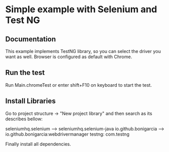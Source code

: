 # Simple example with Selenium and Test NG

## Documentation

This example implements TestNG library, so you can select 
the driver you want as well. Browser is configured as default
with Chrome.

## Run the test

Run Main.chromeTest or enter shift+F10 on keyboard to start the test.

## Install Libraries

Go to project structure -> "New project library" and then search as its describes bellow:

seleniumhq.selenium --> seleniumhq.selenium-java
io.github.bonigarcia --> io.github.bonigarcia:webdrivermanager
testng: com.testng

Finally install all dependencies.
